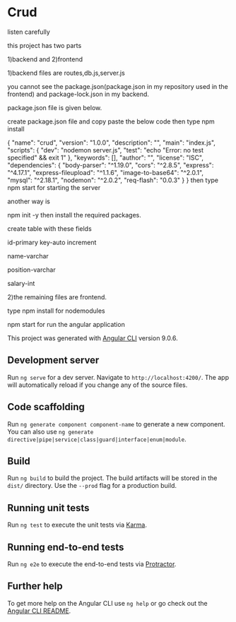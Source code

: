 # Crud
listen carefully

this project has two parts

1)backend and 2)frontend

1)backend files are routes,db.js,server.js

you cannot see the package.json(package.json in my repository used in the frontend) and package-lock.json in my backend.

package.json file is given below.

create package.json file and copy paste the below code then type npm install

{
  "name": "crud",
  "version": "1.0.0",
  "description": "",
  "main": "index.js",
  "scripts": {
    "dev": "nodemon server.js",
    "test": "echo \"Error: no test specified\" && exit 1"
  },
  "keywords": [],
  "author": "",
  "license": "ISC",
  "dependencies": {
    "body-parser": "^1.19.0",
    "cors": "^2.8.5",
    "express": "^4.17.1",
    "express-fileupload": "^1.1.6",
    "image-to-base64": "^2.0.1",
    "mysql": "^2.18.1",
    "nodemon": "^2.0.2",
    "req-flash": "0.0.3"
  }
}
then type npm start for starting the server

another way is 

npm init -y then install the required packages.

create table with these fields

id-primary key-auto increment

name-varchar

position-varchar

salary-int



2)the remaining files are frontend.

type npm install for nodemodules

npm start for run the angular application



This project was generated with [Angular CLI](https://github.com/angular/angular-cli) version 9.0.6.

## Development server

Run `ng serve` for a dev server. Navigate to `http://localhost:4200/`. The app will automatically reload if you change any of the source files.

## Code scaffolding

Run `ng generate component component-name` to generate a new component. You can also use `ng generate directive|pipe|service|class|guard|interface|enum|module`.

## Build

Run `ng build` to build the project. The build artifacts will be stored in the `dist/` directory. Use the `--prod` flag for a production build.

## Running unit tests

Run `ng test` to execute the unit tests via [Karma](https://karma-runner.github.io).

## Running end-to-end tests

Run `ng e2e` to execute the end-to-end tests via [Protractor](http://www.protractortest.org/).

## Further help

To get more help on the Angular CLI use `ng help` or go check out the [Angular CLI README](https://github.com/angular/angular-cli/blob/master/README.md).
